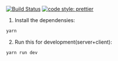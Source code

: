 [![Build Status](https://travis-ci.com/alexeyvakarchuk/TimeKeeper.svg?token=hEJ3ZFzxz6hQFxCcRXxD&branch=master)](https://travis-ci.com/alexeyvakarchuk/TimeKeeper)
[![code style: prettier](https://img.shields.io/badge/code_style-prettier-ff69b4.svg?style=flat-square)](https://github.com/prettier/prettier)

1. Install the dependensies:

```sh
yarn
```

2. Run this for development(server+client):

```sh
yarn run dev
```
